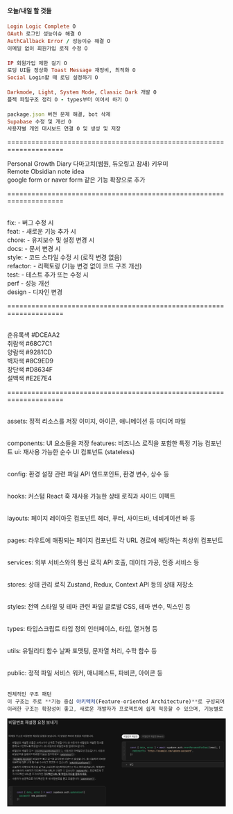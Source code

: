 #### 오늘/내일 할 것들

```ruby
Login Logic Complete O
OAuth 로그인 성능이슈 해결 O
AuthCallback Error / 성능이슈 해결 O
이메일 없이 회원가입 로직 수정 O

IP 회원가입 제한 걸기 O
로딩 UI들 정상화 Toast Message 재정비, 최적화 O
Social Login할 때 로딩 설정하기 O

Darkmode, Light, System Mode, Classic Dark 개발 O
플젝 파일구조 정리 O - types부터 이어서 하기 O

package.json 버전 문제 해결, bot 삭제
Supabase 수정 및 개선 O
사용자별 개인 대시보드 연결 O 및 생성 및 저장 
```

====================================================================<br/>

Personal Growth Diary 다마고치(썸원, 듀오링고 참새) 키우미<br/>
Remote Obsidian note idea<br/>
google form or naver form 같은 기능 확장으로 추가 <br/>

====================================================================<br/><br/>

fix: - 버그 수정 시<br/>
feat: - 새로운 기능 추가 시<br/>
chore: - 유지보수 및 설정 변경 시<br/>
docs: - 문서 변경 시<br/>
style: - 코드 스타일 수정 시 (로직 변경 없음)<br/>
refactor: - 리팩토링 (기능 변경 없이 코드 구조 개선)<br/>
test: - 테스트 추가 또는 수정 시<br/>
perf - 성능 개선<br/>
design - 디자인 변경<br/>

====================================================================<br/><br/>

춘유록색 #DCEAA2<br/>
취람색 #68C7C1<br/>
양람색 #9281CD<br/>
벽자색 #8C9ED9<br/>
장단색 #D8634F<br/>
설백색 #E2E7E4<br/>

====================================================================<br/><br/>

assets: 정적 리소스를 저장
이미지, 아이콘, 애니메이션 등 미디어 파일<br/><br/>

components: UI 요소들을 저장
features: 비즈니스 로직을 포함한 특정 기능 컴포넌트
ui: 재사용 가능한 순수 UI 컴포넌트 (stateless)<br/><br/>

config: 환경 설정 관련 파일
API 엔드포인트, 환경 변수, 상수 등<br/><br/>

hooks: 커스텀 React 훅
재사용 가능한 상태 로직과 사이드 이펙트<br/><br/>

layouts: 페이지 레이아웃 컴포넌트
헤더, 푸터, 사이드바, 네비게이션 바 등<br/><br/>

pages: 라우트에 매핑되는 페이지 컴포넌트
각 URL 경로에 해당하는 최상위 컴포넌트<br/><br/>

services: 외부 서비스와의 통신 로직
API 호출, 데이터 가공, 인증 서비스 등<br/><br/>

stores: 상태 관리 로직
Zustand, Redux, Context API 등의 상태 저장소<br/><br/>

styles: 전역 스타일 및 테마 관련 파일
글로벌 CSS, 테마 변수, 믹스인 등<br/><br/>

types: 타입스크립트 타입 정의
인터페이스, 타입, 열거형 등<br/><br/>

utils: 유틸리티 함수
날짜 포맷팅, 문자열 처리, 수학 함수 등<br/><br/>

public: 정적 파일
서비스 워커, 매니페스트, 파비콘, 아이콘 등<br/><br/>

```js
전체적인 구조 패턴
이 구조는 주로 **기능 중심 아키텍처(Feature-oriented Architecture)**로 구성되어 있으며, 이는 대규모 프로젝트에서 기능별로 코드를 분리하여 유지보수성을 높이는 데 효과적입니다. 또한 아토믹 디자인 시스템(Atomic Design System) 원칙을 UI 컴포넌트에 적용하고 있는 것으로 보입니다.
이러한 구조는 확장성이 좋고, 새로운 개발자가 프로젝트에 쉽게 적응할 수 있으며, 기능별로 분리되어 있어 코드의 응집도를 높이고 결합도를 낮추는 데 도움이 됩니다.
```

![alt text](src/assets/readmeimg.png)
